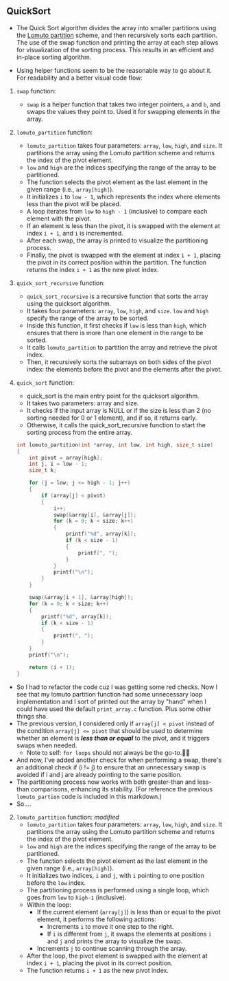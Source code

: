 ## QuickSort

* The Quick Sort algorithm divides the array into smaller partitions using the [Lomuto partition](https://www.geeksforgeeks.org/hoares-vs-lomuto-partition-scheme-quicksort/) scheme, and then recursively sorts each partition. The use of the swap function and printing the array at each step allows for visualization of the sorting process. This results in an efficient and in-place sorting algorithm.

* Using helper functions seem to be the reasonable way to go about it. For readability and a better visual code flow:

1. `swap` function:
	- `swap` is a helper function that takes two integer pointers, `a` and `b`, and swaps the values they point to. Used it for swapping elements in the array.

2. `lomuto_partition` function:
	- `lomuto_partition` takes four parameters: `array`, `low`, `high`, and `size`. It partitions the array using the Lomuto partition scheme and returns the index of the pivot element.
	- `low` and `high` are the indices specifying the range of the array to be partitioned.
	- The function selects the pivot element as the last element in the given range (i.e., `array[high]`).
	- It initializes `i` to `low - 1`, which represents the index where elements less than the pivot will be placed.
	- A loop iterates from `low` to `high - 1` (inclusive) to compare each element with the pivot.
	- If an element is less than the pivot, it is swapped with the element at index `i + 1`, and `i` is incremented.
	- After each swap, the array is printed to visualize the partitioning process.
	- Finally, the pivot is swapped with the element at index `i + 1`, placing the pivot in its correct position within the partition.
	The function returns the index `i + 1` as the new pivot index.

3. `quick_sort_recursive` function:
	- `quick_sort_recursive` is a recursive function that sorts the array using the quicksort algorithm.
	- It takes four parameters: `array`, `low`, `high`, and `size`. `low` and `high` specify the range of the array to be sorted.
	- Inside this function, it first checks if `low` is less than `high`, which ensures that there is more than one element in the range to be sorted.
	- It calls `lomuto_partition` to partition the array and retrieve the pivot index.
	- Then, it recursively sorts the subarrays on both sides of the pivot index: the elements before the pivot and the elements after the pivot.

4. `quick_sort` function:
	- quick_sort is the main entry point for the quicksort algorithm.
	- It takes two parameters: array and size.
	- It checks if the input array is NULL or if the size is less than 2 (no sorting needed for 0 or 1 element), and if so, it returns early.
	- Otherwise, it calls the quick_sort_recursive function to start the sorting process from the entire array.

	```c
	int lomuto_partition(int *array, int low, int high, size_t size)
	{
		int pivot = array[high];
		int j, i = low - 1;
		size_t k;

		for (j = low; j <= high - 1; j++)
		{
			if (array[j] < pivot)
			{
				i++;
				swap(&array[i], &array[j]);
				for (k = 0; k < size; k++)
				{
					printf("%d", array[k]);
					if (k < size - 1)
					{
						printf(", ");
					}
				}
				printf("\n");
			}
		}

		swap(&array[i + 1], &array[high]);
		for (k = 0; k < size; k++)
		{
			printf("%d", array[k]);
			if (k < size - 1)
			{
				printf(", ");
			}
		}
		printf("\n");

		return (i + 1);
	}
	```

* So I had to refactor the code cuz I was getting some red checks. Now I see that my lomuto partition function had some unnecessary loop implementation and I sort of printed out the array by "hand" when I could have used the default `print_array.c` function. Plus some other things sha.
* The previous version, I considered only if `array[j] < pivot` instead of the condition `array[j] <= pivot` that should be used to determine whether an element is <em>**less than or equal**</em> to the pivot, and it triggers swaps when needed.
	- Note to self: `for loops` should not always be the go-to.🤥😇
* And now, I've added another check for when performing a swap, there's an additional check if (i != j) to ensure that an unnecessary swap is avoided if i and j are already pointing to the same position.
* The partitioning process now works with both greater-than and less-than comparisons, enhancing its stability. (For reference the previous `lomuto_partion` code is included in this markdown.)
* So....

2. `lomuto_partition` function: <em>modified</em>
	- `lomuto_partition` takes four parameters: `array`, `low`, `high`, and `size`. It partitions the array using the Lomuto partition scheme and returns the index of the pivot element.
	- `low` and `high` are the indices specifying the range of the array to be partitioned.
	- The function selects the pivot element as the last element in the given range (i.e., `array[high]`).
	- It initializes two indices, `i` and `j`, with `i` pointing to one position before the `low` index.
	- The partitioning process is performed using a single loop, which goes from `low` to `high-1` (inclusive).
	- Within the loop:
		- If the current element (`array[j]`) is less than or equal to the pivot element, it performs the following actions:
			- Increments `i` to move it one step to the right.
			- If `i` is different from `j`, it swaps the elements at positions `i` and `j` and prints the array to visualize the swap.
		- Increments `j` to continue scanning through the array.
	- After the loop, the pivot element is swapped with the element at index `i + 1`, placing the pivot in its correct position.
	- The function returns `i + 1` as the new pivot index.
